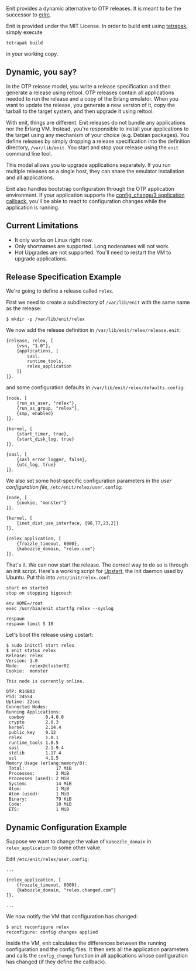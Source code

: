 Enit provides a dynamic alternative to OTP releases.
It is meant to be the successor to [erlrc](http://code.google.com/p/erlrc/).

Enit is provided under the MIT License.
In order to build enit using [tetrapak](https://github.com/fjl/tetrapak), simply execute

	tetrapak build

in your working copy.

Dynamic, you say?
-----------------

In the OTP release model, you write a release specification
and then generate a release using reltool. OTP releases contain
all applications needed to run the release and a copy of the Erlang
emulator. When you want to update the release, you generate a new
version of it, copy the tarball to the target system, and then upgrade 
it using reltool. 

With enit, things are different. Enit releases do not bundle any
applications nor the Erlang VM. Instead, you're responsible to
install your applications to the target using any mechanism of
your choice (e.g. Debian packages). You define releases by simply 
dropping a release specification into the definition directory,
`/var/lib/enit`. You start and stop your release using the `enit` 
command line tool.

This model allows you to upgrade applications separately.
If you run multiple releases on a single host, they can share
the emulator installation and all applications.

Enit also handles bootstrap configuration through the OTP application
environment. If your application supports the
[config_change/3 application callback](http://www.erlang.org/doc/apps/kernel/application.html#Module:config_change-3),
you'll be able to react to configuration changes while the application is running.

Current Limitations
-------------------

* It only works on Linux right now.
* Only shortnames are supported. Long nodenames will not work.
* Hot Upgrades are not supported. You'll need to
  restart the VM to upgrade applications.

Release Specification Example
-----------------------------

We're going to define a release called `relex`.

First we need to create a subdirectory of `/var/lib/enit` with 
the same name as the release:

	$ mkdir -p /var/lib/enit/relex

We now add the release definition in `/var/lib/enit/relex/release.enit`:

	{release, relex, [
		{vsn, "1.0"},
		{applications, [
			sasl,
			runtime_tools,
			relex_application
		]}
	]}.

and some configuration defaults in `/var/lib/enit/relex/defaults.config`:

	{node, [
		{run_as_user, "relex"},
		{run_as_group, "relex"},
		{smp, enabled}
	]}.
	
	{kernel, [
		{start_timer, true},
		{start_disk_log, true}
	]}.
	
	{sasl, [
		{sasl_error_logger, false},
		{utc_log, true}
	]}.

We also set some host-specific configuration
parameters in the *user configuration file*, `/etc/enit/relex/user.config`:

	{node, [
		{cookie, "monster"}
	]}.
	
	{kernel, [
		{inet_dist_use_interface, {98,77,23,2}}
	]}.
	
	{relex_application, [
		{frozzle_timeout, 6000},
		{kabozzle_domain, "relex.com"}
	]}.

That's it. We can now start the release. The *correct* way to do so
is through an init script. Here's a working script for
[Upstart](http://upstart.ubuntu.com), the init daemon used
by Ubuntu. Put this into `/etc/init/relex.conf`:

	start on started 
	stop on stopping bigcouch
	
	env HOME=/root
	exec /usr/bin/enit startfg relex --syslog
	
	respawn
	respawn limit 5 10

Let's boot the release using upstart:

	$ sudo initctl start relex
	$ enit status relex
	Release: relex 
	Version: 1.0
	Node:    relex@cluster02
	Cookie:  monster 
	
	This node is currently online.
	
	OTP: R14B03
	Pid: 24554
	Uptime: 22sec 
	Connected Nodes:
	Running Applications:
	 cowboy        0.4.0.0
	 crypto        2.0.3
	 kernel        2.14.4
	 public_key    0.12
	 relex         1.0.1
	 runtime_tools 1.8.5
	 sasl          2.1.9.4
	 stdlib        1.17.4
	 ssl           4.1.5
	Memory Usage (erlang:memory/0):
	 Total:            17 MiB
	 Processes:        2 MiB
	 Processes (used): 2 MiB
	 System:           14 MiB
	 Atom:             1 MiB
	 Atom (used):      1 MiB
	 Binary:           79 KiB
	 Code:             10 MiB
	 ETS:              1 MiB

Dynamic Configuration Example
-----------------------------

Suppose we want to change the value of `kabozzle_domain` in
`relex_application` to some other value.

Edit `/etc/enit/relex/user.config`:

	...
	
	{relex_application, [
		{frozzle_timeout, 6000},
		{kabozzle_domain, "relex.changed.com"}
	]}.
	
	...

We now notify the VM that configuration has changed:

	$ enit reconfigure relex
	reconfigure: config changes applied

Inside the VM, enit calculates the differences between the running
configuration and the config files. It then sets all the application
parameters and calls the `config_change` function in all applications 
whose configuration has changed (if they define the callback).
